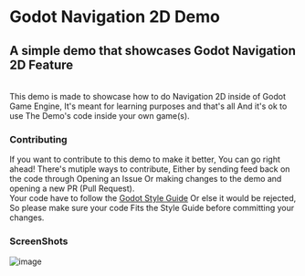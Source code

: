 # Godot Navigation 2D Demo
## A simple demo that showcases Godot Navigation 2D Feature
<br/>
This demo is made to showcase how to do Navigation 2D inside of Godot Game Engine, It's meant for learning purposes and that's all
And it's ok to use The Demo's code inside your own game(s).

### Contributing
If you want to contribute to this demo to make it better, You can go right ahead!
There's mutiple ways to contribute, Either by sending feed back on the code through Opening an Issue
Or making changes to the demo and opening a new PR (Pull Request).  
Your code have to follow the [Godot Style Guide](https://docs.godotengine.org/en/stable/getting_started/scripting/gdscript/gdscript_styleguide.html) Or else it would be rejected,  
So please make sure your code Fits the Style Guide before committing your changes.

### ScreenShots
![image](https://user-images.githubusercontent.com/70659536/109405636-72e1a800-7983-11eb-9460-a0b7376b4f2b.png)

